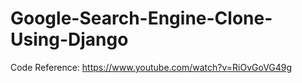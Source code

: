 # Google-Search-Engine-Clone-Using-Django

Code Reference: 
https://www.youtube.com/watch?v=RiOvGoVG49g
